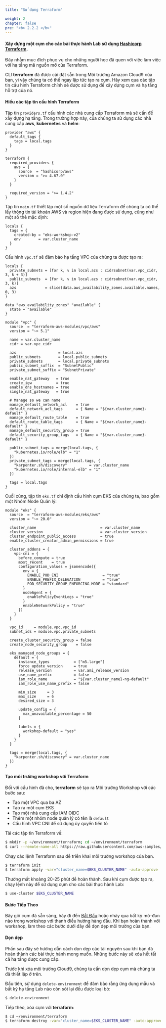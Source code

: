 ```yaml
---
title: "Sử dụng Terraform"

weight: 2
chapter: false
pre: "<b> 2.2.2 </b>"
---
```


#### Xây dựng một cụm cho các bài thực hành Lab sử dụng [Hashicorp Terraform](https://developer.hashicorp.com/terraform).

Đây nhằm mục đích phục vụ cho những người học đã quen với việc làm việc với hạ tầng mã nguồn mở của Terraform.

CLI **terraform** đã được cài đặt sẵn trong Môi trường Amazon Cloud9 của bạn, vì vậy chúng ta có thể ngay lập tức tạo ra cụm. Hãy xem qua các tập tin cấu hình Terraform chính sẽ được sử dụng để xây dựng cụm và hạ tầng hỗ trợ của nó.

#### Hiểu các tập tin cấu hình Terraform

Tập tin `providers.tf` cấu hình các nhà cung cấp Terraform mà sẽ cần để xây dựng hạ tầng. Trong trường hợp này, của chúng ta sử dụng các nhà cung cấp **aws**, **kubernetes** và **helm**:

```
provider "aws" {
  default_tags {
    tags = local.tags
  }
}

terraform {
  required_providers {
    aws = {
      source  = "hashicorp/aws"
      version = ">= 4.67.0"
    }
  }

  required_version = ">= 1.4.2"
}
```

Tập tin `main.tf` thiết lập một số nguồn dữ liệu Terraform để chúng ta có thể lấy thông tin tài khoản AWS và region hiện đang được sử dụng, cũng như một số thẻ mặc định:

```
locals {
  tags = {
    created-by = "eks-workshop-v2"
    env        = var.cluster_name
  }
}
```

Cấu hình `vpc.tf` sẽ đảm bảo hạ tầng VPC của chúng ta được tạo ra:

```file hidePath=true
locals {
  private_subnets = [for k, v in local.azs : cidrsubnet(var.vpc_cidr, 3, k + 3)]
  public_subnets  = [for k, v in local.azs : cidrsubnet(var.vpc_cidr, 3, k)]
  azs             = slice(data.aws_availability_zones.available.names, 0, 3)
}

data "aws_availability_zones" "available" {
  state = "available"
}

module "vpc" {
  source  = "terraform-aws-modules/vpc/aws"
  version = "~> 5.1"

  name = var.cluster_name
  cidr = var.vpc_cidr

  azs                   = local.azs
  public_subnets        = local.public_subnets
  private_subnets       = local.private_subnets
  public_subnet_suffix  = "SubnetPublic"
  private_subnet_suffix = "SubnetPrivate"

  enable_nat_gateway   = true
  create_igw           = true
  enable_dns_hostnames = true
  single_nat_gateway   = true

  # Manage so we can name
  manage_default_network_acl    = true
  default_network_acl_tags      = { Name = "${var.cluster_name}-default" }
  manage_default_route_table    = true
  default_route_table_tags      = { Name = "${var.cluster_name}-default" }
  manage_default_security_group = true
  default_security_group_tags   = { Name = "${var.cluster_name}-default" }

  public_subnet_tags = merge(local.tags, {
    "kubernetes.io/role/elb" = "1"
  })
  private_subnet_tags = merge(local.tags, {
    "karpenter.sh/discovery"          = var.cluster_name
    "kubernetes.io/role/internal-elb" = "1"
  })

  tags = local.tags
}
```

Cuối cùng, tập tin `eks.tf` chỉ định cấu hình cụm EKS của chúng ta, bao gồm một Nhóm Node Quản lý:

```
module "eks" {
  source  = "terraform-aws-modules/eks/aws"
  version = "~> 20.0"

  cluster_name                             = var.cluster_name
  cluster_version                          = var.cluster_version
  cluster_endpoint_public_access           = true
  enable_cluster_creator_admin_permissions = true

  cluster_addons = {
    vpc-cni = {
      before_compute = true
      most_recent    = true
      configuration_values = jsonencode({
        env = {
          ENABLE_POD_ENI                    = "true"
          ENABLE_PREFIX_DELEGATION          = "true"
          POD_SECURITY_GROUP_ENFORCING_MODE = "standard"
        }
        nodeAgent = {
          enablePolicyEventLogs = "true"
        }
        enableNetworkPolicy = "true"
      })
    }
  }

  vpc_id     = module.vpc.vpc_id
  subnet_ids = module.vpc.private_subnets

  create_cluster_security_group = false
  create_node_security_group    = false

  eks_managed_node_groups = {
    default = {
      instance_types           = ["m5.large"]
      force_update_version     = true
      release_version          = var.ami_release_version
      use_name_prefix          = false
      iam_role_name            = "${var.cluster_name}-ng-default"
      iam_role_use_name_prefix = false

      min_size     = 3
      max_size     = 6
      desired_size = 3

      update_config = {
        max_unavailable_percentage = 50
      }

      labels = {
        workshop-default = "yes"
      }
    }
  }

  tags = merge(local.tags, {
    "karpenter.sh/discovery" = var.cluster_name
  })
}
```

#### Tạo môi trường workshop với Terraform

Đối với cấu hình đã cho, **terraform** sẽ tạo ra Môi trường Workshop với các bước sau:
- Tạo một VPC qua ba AZ
- Tạo ra một cụm EKS
- Tạo một nhà cung cấp IAM OIDC
- Thêm một nhóm node quản lý có tên là `default`
- Cấu hình VPC CNI để sử dụng ủy quyền tiền tố

Tải các tập tin Terraform về:

```bash
$ mkdir -p ~/environment/terraform; cd ~/environment/terraform
$ curl --remote-name-all https://raw.githubusercontent.com/aws-samples/eks-workshop-v2/stable/cluster/terraform/{main.tf,variables.tf,providers.tf,vpc.tf,eks.tf}
```

Chạy các lệnh Terraform sau để triển khai môi trường workshop của bạn.

```bash
$ terraform init
$ terraform apply -var="cluster_name=$EKS_CLUSTER_NAME" -auto-approve
```

Thường mất khoảng 20-25 phút để hoàn thành. Sau khi cụm được tạo ra, chạy lệnh này để sử dụng cụm cho các bài thực hành Lab:

```bash
$ use-cluster $EKS_CLUSTER_NAME
```

#### Bước Tiếp Theo

Bây giờ cụm đã sẵn sàng, hãy đi đến [Bắt Đầu](/docs/introduction/getting-started) hoặc nhảy qua bất kỳ mô-đun nào trong workshop với thanh điều hướng hàng đầu. Khi bạn hoàn thành với workshop, làm theo các bước dưới đây để dọn dẹp môi trường của bạn.

#### Dọn dẹp

Phần sau đây sẽ hướng dẫn cách dọn dẹp các tài nguyên sau khi bạn đã hoàn thành các bài thực hành mong muốn. Những bước này sẽ xóa hết tất cả hạ tầng được cung cấp.

Trước khi xóa môi trường Cloud9, chúng ta cần dọn dẹp cụm mà chúng ta đã thiết lập ở trên.

Đầu tiên, sử dụng `delete-environment` để đảm bảo rằng ứng dụng mẫu và bất kỳ hạ tầng Lab nào còn sót lại đều được loại bỏ:

```bash
$ delete-environment
```

Tiếp theo, xóa cụm với **terraform**:

```bash
$ cd ~/environment/terraform
$ terraform destroy -var="cluster_name=$EKS_CLUSTER_NAME" -auto-approve
```
